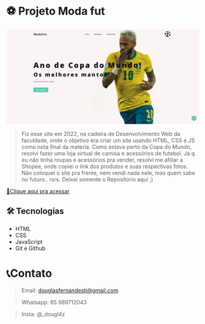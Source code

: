 # ⚽ Projeto Moda fut

![preview.png](./.github/preview.png)


> Fiz esse site em 2022, na cadeira de Desenvolvimento Web da faculdade, onde o objetivo era criar um site usando HTML, CSS e JS como nota final da materia.
Como estava perto da Copa do Mundo, resolvi fazer uma loja virtual de camisa e acessórios de futebol. Já q eu não tinha roupas e acessórios pra vender, resolvi me afiliar a Shopee, onde copiei o link dos produtos e suas respectivas fotos.
Não coloquei o site pra frente, nem vendi nada nele, mas quem sabe no futuro.. rsrs.
Deixei somente o Reposítorio aqui ;)

[🔗Clique aqui pra acessar](https://douglasffjw.github.io/ModaFut/)

## 🛠 Tecnologias

- HTML
- CSS 
- JavaScript
- Git e Github

# 📞Contato
 
> Email: douglasfernandesti@gmail.com

> Whatsapp: 85 989712043 

> Insta: @_dougl4z

